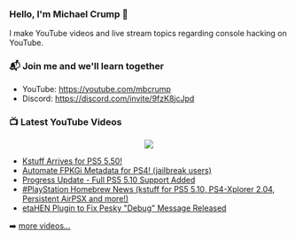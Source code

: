 ### Hello, I'm Michael Crump 👋

I make YouTube videos and live stream topics regarding console hacking on YouTube. 

### 📬 Join me and we'll learn together

- YouTube: https://youtube.com/mbcrump
- Discord: https://discord.com/invite/9fzK8jcJpd

### 📺 Latest YouTube Videos

<div align="center">

[<img src="https://img.shields.io/badge/-Subscribe-red?style=for-the-badge&logo=youtube&logoColor=white"/>](https://www.youtube.com/c/mbcrump?sub_confirmation=1)

</div>

<!-- YOUTUBE:START -->
- [Kstuff Arrives for PS5 5.50!](https://www.youtube.com/watch?v=BAIqTRhAiGo)
- [Automate FPKGi Metadata for PS4! &lpar;jailbreak users&rpar;](https://www.youtube.com/watch?v=TF_PHNkPNIE)
- [Progress Update - Full PS5 5.10 Support Added](https://www.youtube.com/watch?v=QeSKd9QGk_Q)
- [#PlayStation Homebrew News &lpar;kstuff for PS5 5.10, PS4-Xplorer 2.04, Persistent AirPSX and more!&rpar;](https://www.youtube.com/watch?v=pvS_dcT5wuQ)
- [etaHEN Plugin to Fix Pesky &quot;Debug&quot; Message Released](https://www.youtube.com/watch?v=Dar7X0nZd2E)
<!-- YOUTUBE:END -->

➡️ [more videos...](https://youtube.com/mbcrump)

